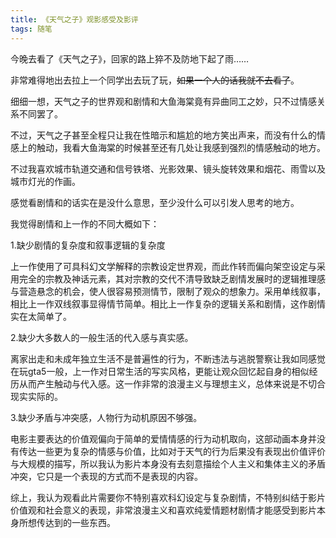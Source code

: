 ```yaml
---
title: 《天气之子》观影感受及影评
tags: 随笔
---
```


今晚去看了《天气之子》，回家的路上猝不及防地下起了雨……

<!--more-->

非常难得地出去拉上一个同学出去玩了玩，~~如果一个人的话我就不去看了~~。

细细一想，天气之子的世界观和剧情和大鱼海棠竟有异曲同工之妙，只不过情感关系不同罢了。

不过，天气之子甚至全程只让我在性暗示和尴尬的地方笑出声来，而没有什么的情感上的触动，我看大鱼海棠的时候甚至还有几处让我感到强烈的情感触动的地方。

不过我喜欢城市轨道交通和信号铁塔、光影效果、镜头旋转效果和烟花、雨雪以及城市灯光的作画。

感觉看剧情和的话实在是没什么意思，至少没什么可以引发人思考的地方。

我觉得剧情和上一作的不同大概如下：

1.缺少剧情的复杂度和叙事逻辑的复杂度

上一作使用了可具科幻文学解释的宗教设定世界观，而此作转而偏向架空设定与采用完全的宗教及神话元素，其对宗教的交代不清导致缺乏剧情发展时的逻辑推理感与营造悬念的机会，使人很容易预测情节，限制了观众的想象力。采用单线叙事，相比上一作双线叙事显得情节简单。相比上一作复杂的逻辑关系和剧情，这作剧情实在太简单了。

2.缺少大多数人的一般生活的代入感与真实感。

离家出走和未成年独立生活不是普遍性的行为，不断违法与逃脱警察让我如同感觉在玩gta5一般，上一作对日常生活的写实风格，更能让观众回忆起自身的相似经历从而产生触动与代入感。这一作非常的浪漫主义与理想主义，总体来说是不切合现实实际的。

3.缺少矛盾与冲突感，人物行为动机原因不够强。

电影主要表达的价值观偏向于简单的爱情情感的行为动机取向，这部动画本身并没有传达一些更为复杂的情感与价值，比如对于天气的行为后果没有表现出价值评价与大规模的描写，所以我认为影片本身没有去刻意描绘个人主义和集体主义的矛盾冲突，它只是一个表现的方式而不是表现的内容。

综上，我认为观看此片需要你不特别喜欢科幻设定与复杂剧情，不特别纠结于影片价值观和社会意义的表现，非常浪漫主义和喜欢纯爱情题材剧情才能感受到影片本身所想传达到的一些东西。
